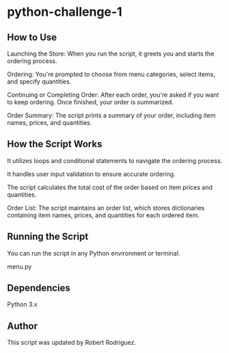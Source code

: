 # python-challenge-1

## How to Use

Launching the Store: When you run the script, it greets you and starts the ordering process.

Ordering: You're prompted to choose from menu categories, select items, and specify quantities.

Continuing or Completing Order: After each order, you're asked if you want to keep ordering. Once finished, your order is summarized.

Order Summary: The script prints a summary of your order, including item names, prices, and quantities.

## How the Script Works

It utilizes loops and conditional statements to navigate the ordering process.

It handles user input validation to ensure accurate ordering.

The script calculates the total cost of the order based on item prices and quantities.

Order List:
The script maintains an order list, which stores dictionaries containing item names, prices, and quantities for each ordered item.

## Running the Script

You can run the script in any Python environment or terminal.

menu.py

## Dependencies

Python 3.x

## Author

This script was updated by Robert Rodriguez.


